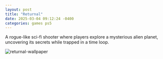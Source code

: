 ```yaml
---
layout: post
title: "Returnal"
date: 2025-03-04 09:12:24 -0400
categories: games ps5
---
```


A rogue-like sci-fi shooter where players explore a mysterious alien planet, uncovering its secrets while trapped in a time loop.

![returnal-wallpaper](https://mp1st.com/wp-content/uploads/2021/04/Returnal-ray-tracing-60fps-4k-scaled.jpg.webp)
